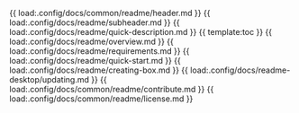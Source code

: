 {{ load:.config/docs/common/readme/header.md }}
{{ load:.config/docs/readme/subheader.md }}
{{ load:.config/docs/readme/quick-description.md }}
{{ template:toc }}
{{ load:.config/docs/readme/overview.md }}
{{ load:.config/docs/readme/requirements.md }}
{{ load:.config/docs/readme/quick-start.md }}
{{ load:.config/docs/readme/creating-box.md }}
{{ load:.config/docs/readme-desktop/updating.md }}
{{ load:.config/docs/common/readme/contribute.md }}
{{ load:.config/docs/common/readme/license.md }}
